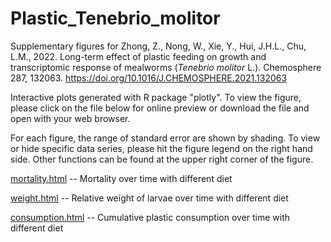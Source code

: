 # Plastic_Tenebrio_molitor

Supplementary figures for 
Zhong, Z., Nong, W., Xie, Y., Hui, J.H.L., Chu, L.M., 2022. Long-term effect of plastic feeding on growth and transcriptomic response of mealworms (<i>Tenebrio molitor</i> L.). Chemosphere 287, 132063. https://doi.org/10.1016/J.CHEMOSPHERE.2021.132063


Interactive plots generated with R package "plotly". 
To view the figure, please click on the file below for online preview or download the file and open with your web browser.

For each figure, the range of standard error are shown by shading. To view or hide specific data series, please hit the figure legend on the right hand side. Other functions can be found at the upper right corner of the figure.

[mortality.html](https://rawcdn.githack.com/xieyichun50/Plastic_Tenebrio_molitor/09e1075f54d3975fdbd099e11c5ba66d15968874/mortality.html) -- Mortality over time with different diet

[weight.html](https://rawcdn.githack.com/xieyichun50/Plastic_Tenebrio_molitor/09e1075f54d3975fdbd099e11c5ba66d15968874/weight.html) -- Relative weight of larvae over time with different diet

[consumption.html](https://rawcdn.githack.com/xieyichun50/Plastic_Tenebrio_molitor/09e1075f54d3975fdbd099e11c5ba66d15968874/consumption.html) -- Cumulative plastic consumption over time with different diet
